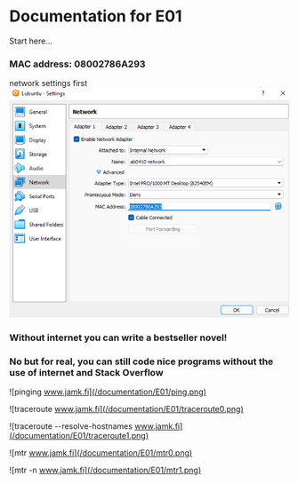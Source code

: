 # Documentation for E01

Start here...

### MAC address: 08002786A293

network settings first
![network settings first](/documentation/E01/network0.png)

### Without internet you can write a bestseller novel!
### No but for real, you can still code nice programs without the use of internet and Stack Overflow 


![pinging www.jamk.fi](/documentation/E01/ping.png)


![traceroute www.jamk.fi](/documentation/E01/traceroute0.png)


![traceroute --resolve-hostnames www.jamk.fi](/documentation/E01/traceroute1.png)


![mtr www.jamk.fi](/documentation/E01/mtr0.png)


![mtr -n www.jamk.fi](/documentation/E01/mtr1.png)